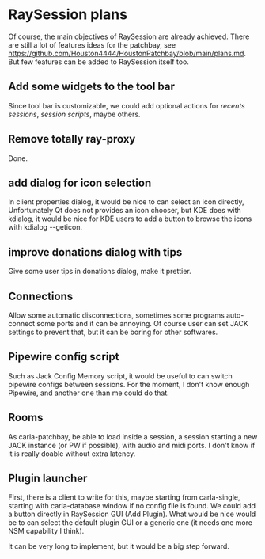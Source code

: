 # RaySession plans

Of course, the main objectives of RaySession are already achieved. There are still a lot of features ideas for the patchbay, see https://github.com/Houston4444/HoustonPatchbay/blob/main/plans.md. But few features can be added to RaySession itself too.


## Add some widgets to the tool bar

Since tool bar is customizable, we could add optional actions for _recents sessions_, _session scripts_, maybe others.

## Remove totally ray-proxy

Done.

## add dialog for icon selection

In client properties dialog, it would be nice to can select an icon directly, Unfortunately Qt does not provides an icon chooser, but KDE does with kdialog, it would be nice for KDE users to add a button to browse the icons with kdialog --geticon.

## improve donations dialog with tips

Give some user tips in donations dialog, make it prettier.


## Connections

Allow some automatic disconnections, sometimes some programs auto-connect some ports and it can be annoying. Of course user can set JACK settings to prevent that, but it can be boring for other softwares.

## Pipewire config script

Such as Jack Config Memory script, it would be useful to can switch pipewire configs between sessions. For the moment, I don't know enough Pipewire, and another one than me could do that.

## Rooms

As carla-patchbay, be able to load inside a session, a session starting a new JACK instance (or PW if possible), with audio and midi ports. I don't know if it is really doable without extra latency.

## Plugin launcher

First, there is a client to write for this, maybe starting from carla-single, starting with carla-database window if no config file is found. We could add a button directly in RaySession GUI (Add Plugin). What would be nice would be to can select the default plugin GUI or a generic one (it needs one more NSM capability I think).

It can be very long to implement, but it would be a big step forward.